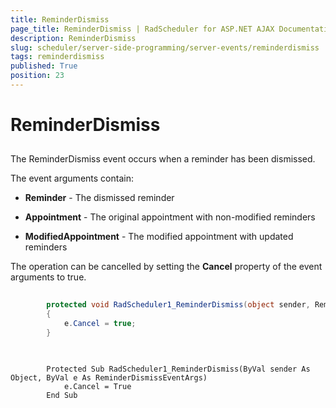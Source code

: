 ```yaml
---
title: ReminderDismiss
page_title: ReminderDismiss | RadScheduler for ASP.NET AJAX Documentation
description: ReminderDismiss
slug: scheduler/server-side-programming/server-events/reminderdismiss
tags: reminderdismiss
published: True
position: 23
---
```


# ReminderDismiss



## 



The ReminderDismiss event occurs when a reminder has been dismissed.

The event arguments contain:

* **Reminder** - The dismissed reminder

* **Appointment** - The original appointment with non-modified reminders

* **ModifiedAppointment** - The modified appointment with updated reminders

The operation can be cancelled by setting the **Cancel** property of the event arguments to true.





````C#
	
	    protected void RadScheduler1_ReminderDismiss(object sender, ReminderDismissEventArgs e)
	    {
	        e.Cancel = true;
	    }
	
````
````VB.NET
	
	    Protected Sub RadScheduler1_ReminderDismiss(ByVal sender As Object, ByVal e As ReminderDismissEventArgs)
	        e.Cancel = True
	    End Sub
	
````

